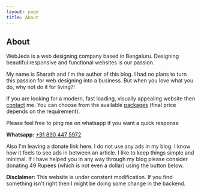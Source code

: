 ```yaml
---
layout: page
title: About
---
```



## About


WebJeda is a web designing company based in Bengaluru. Designing beautiful responsive and functional websites is our passion. 

My name is Sharath and I'm the author of this blog. I had no plans to turn this passion for web designing into a business. But when you love what you do, why not do it for living?!

If you are looking for a modern, fast loading, visually appealing website then [contact](https://price.webjeda.com/#contact) me. You can choose from the available [packages](https://price.webjeda.com/) (final price depends on the requirement).

Please feel free to ping me on whatsapp if you want a quick response

**Whatsapp:** <a href="tel:+91 890 447 5972">+91 890 447 5972</a>

Also I'm leaving a donate link here. I do not use any ads in my blog. I know how it feels to see ads in between an article. I like to keep things simple and minimal. If I have helped you in any way through my blog please consider donating 49 Rupees (which is not even a dollar) using the button below.

<a href="https://www.instamojo.com/shimmys/donate-cb2f1/" rel="im-checkout" data-behaviour="link" data-style="light" data-text="Donate" data-token="758ed202aabf61f900ba74600773aa61"></a>
<script async src="https://d2xwmjc4uy2hr5.cloudfront.net/im-embed/im-embed.min.js"></script>

**Disclaimer:** This website is under constant modification. If you find something isn't right then I might be doing some change in the backend.


